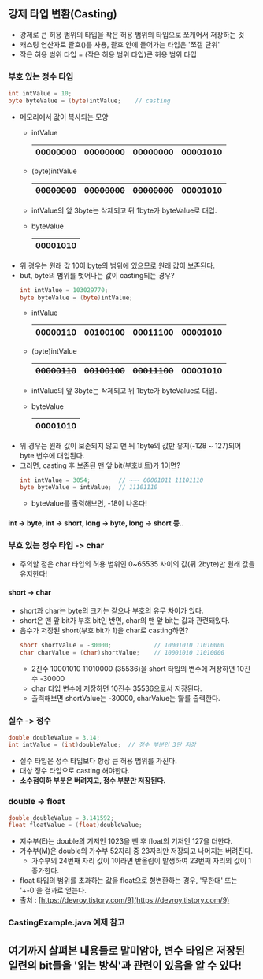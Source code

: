 ## 강제 타입 변환(Casting)
- 강제로 큰 허용 범위의 타입을 작은 허용 범위의 타입으로 쪼개어서 저장하는 것
- 캐스팅 연산자로 괄호()를 사용, 괄호 안에 들어가는 타입은 '쪼갤 단위'
- 작은 혀용 범위 타입 = (작은 허용 범위 타입)큰 허용 범위 타입
### 부호 있는 정수 타입
```java
int intValue = 10;
byte byteValue = (byte)intValue;    // casting
```
- 메모리에서 값이 복사되는 모양
  - intValue

    | 00000000 | 00000000 | 00000000 | 00001010 |
    |--------------|--------------|--------------|----------|
  - (byte)intValue

    | ~~00000000~~ | ~~00000000~~ | ~~00000000~~ | 00001010 |
    |--------------|--------------|--------------|----------|
  - intValue의 앞 3byte는 삭제되고 뒤 1byte가 byteValue로 대입.
  - byteValue
    
    | 00001010 |
    |--- |
- 위 경우는 원래 값 10이 byte의 범위에 있으므로 원래 값이 보존된다.
- but, byte의 범위를 벗어나는 값이 casting되는 경우?
  ```java
  int intValue = 103029770;
  byte byteValue = (byte)intValue;
  ```
  - intValue
    
    | 00000110 | 00100100 | 00011100 | 00001010 |
    | --- | --- | --- | --- |
  - (byte)intValue

    | ~~00000110~~ | ~~00100100~~ | ~~00011100~~ | 00001010 |
    |--------------|--------------|--------------|----------|
  - intValue의 앞 3byte는 삭제되고 뒤 1byte가 byteValue로 대입.
  - byteValue

    | 00001010 |
    |----------|
- 위 경우는 원래 값이 보존되지 않고 맨 뒤 1byte의 값만 유지(-128 ~ 127)되어 byte 변수에 대입된다.
- 그러면, casting 후 보존된 맨 앞 bit(부호비트)가 1이면?
  ```java
  int intValue = 3054;        // ~~~ 00001011 11101110
  byte byteValue = intValue;  // 11101110
  ```
  - byteValue를 출력해보면, -18이 나온다!
#### int -> byte, int -> short, long -> byte, long -> short 등..
### 부호 있는 정수 타입 -> char
- 주의할 점은 char 타입의 허용 범위인 0~65535 사이의 값(뒤 2byte)만 원래 값을 유지한다!
#### short -> char
- short과 char는 byte의 크기는 같으나 부호의 유무 차이가 있다.
- short은 맨 앞 bit가 부호 bit인 반면, char의 맨 앞 bit는 값과 관련돼있다.
- 음수가 저장된 short(부호 bit가 1)을 char로 casting하면?
  ```java
  short shortValue = -30000;            // 10001010 11010000
  char charValue = (char)shortValue;    // 10001010 11010000
  ```
  - 2진수 10001010 11010000 (35536)을 short 타입의 변수에 저장하면 10진수 -30000
  - char 타입 변수에 저장하면 10진수 35536으로서 저장된다.
  - 출력해보면 shortValue는 -30000, charValue는 諐를 출력한다.
### 실수 -> 정수
```java
double doubleValue = 3.14;
int intValue = (int)doubleValue;  // 정수 부분인 3만 저장
 ```
- 실수 타입은 정수 타입보다 항상 큰 허용 범위를 가진다.
- 대상 정수 타입으로 casting 해야한다.
- **소수점이하 부분은 버려지고, 정수 부분만 저장된다.**
### double -> float
```java
double doubleValue = 3.141592;
float floatValue = (float)doubleValue;
```
- 지수부(E)는 double의 기저인 1023을 뺀 후 float의 기저인 127을 더한다.
- 가수부(M)은 double의 가수부 52자리 중 23자리만 저장되고 나머지는 버려진다.
  - 가수부의 24번째 자리 값이 1이라면 반올림이 발생하여 23번째 자리의 값이 1 증가한다.
- float 타입의 범위를 초과하는 값을 float으로 형변환하는 경우, '무한대' 또는 '+-0'을 결과로 얻는다.
- 출처 : [https://devroy.tistory.com/9](https://devroy.tistory.com/9)
### CastingExample.java 예제 참고
## 여기까지 살펴본 내용들로 말미암아, 변수 타입은 저장된 일련의 bit들을 '읽는 방식'과 관련이 있음을 알 수 있다!